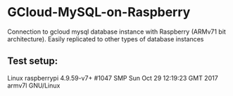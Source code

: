 # GCloud-MySQL-on-Raspberry
Connection to gcloud mysql database instance with Raspberry (ARMv71 bit architecture). Easily replicated to other types of database instances
## Test setup:
Linux raspberrypi 4.9.59-v7+ #1047 SMP Sun Oct 29 12:19:23 GMT 2017 armv7l GNU/Linux
